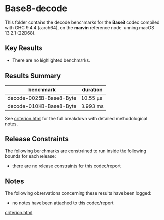 # Base8-decode

This folder contains the decode benchmarks for the **Base8** codec compiled with GHC 9.4.4 (aarch64), on the 
**marvin** reference node running macOS 13.2.1 (22D68).

## Key Results

* There are no highlighted benchmarks.

## Results Summary

| benchmark               | duration |
| ----------------------- | -------- |
| decode-0025B-Base8-Byte | 10.55 μs |
| decode-010KB-Base8-Byte | 3.993 ms |

See [criterion.html](criterion.html) for the full breakdown with detailed methodological notes.

## Release Constraints

The following benchmarks are constrained to run inside the following bounds for each release:

* there are no release constraints for this codec/report

## Notes

The following observations concerning these results have been logged:
* no notes have been attached to this codec/report

[criterion.html](criterion.html)

